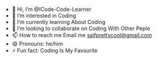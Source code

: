 - 👋 Hi, I’m @ICode-Code-Learner
- 👀 I’m interested in Coding
- 🌱 I’m currently learning About Coding
- 💞️ I’m looking to collaborate on Coding With Other Peple
- 📫 How to reach me Email me saifprettycool@gmail.com
- 😄 Pronouns: he/him
- ⚡ Fun fact: Coding Is My Favourite

<!---
ICode-Code-Learner/ICode-Code-Learner is a ✨ special ✨ repository because its `README.md` (this file) appears on your GitHub profile.
You can click the Preview link to take a look at your changes.
--->
